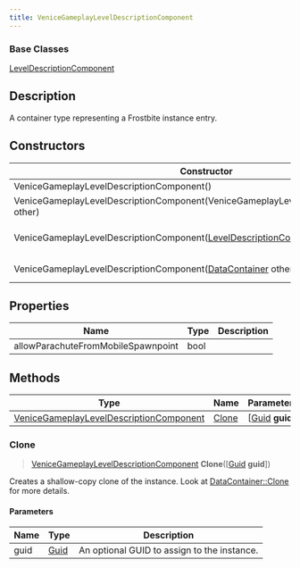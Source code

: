 ```yaml
---
title: VeniceGameplayLevelDescriptionComponent
---
```

### Base Classes

[LevelDescriptionComponent](LevelDescriptionComponent)

## Description

A container type representing a Frostbite instance entry.

## Constructors

| Constructor                                                                                           | Description                                                                                                                                                              |
| ----------------------------------------------------------------------------------------------------- | ------------------------------------------------------------------------------------------------------------------------------------------------------------------------ |
| VeniceGameplayLevelDescriptionComponent()                                                             | Create a new instance of this container type.                                                                                                                            |
| VeniceGameplayLevelDescriptionComponent(VeniceGameplayLevelDescriptionComponent other)                | Create a reference copy of an instance of the same type.                                                                                                                 |
| VeniceGameplayLevelDescriptionComponent([LevelDescriptionComponent](LevelDescriptionComponent) other) | Upcast an instance of type [LevelDescriptionComponent](LevelDescriptionComponent) to [VeniceGameplayLevelDescriptionComponent](VeniceGameplayLevelDescriptionComponent). |
| VeniceGameplayLevelDescriptionComponent([DataContainer](/vext/ref/shared/class/datacontainer) other)    | Upcast an instance of type [DataContainer](/vext/ref/shared/class/datacontainer) to [VeniceGameplayLevelDescriptionComponent](VeniceGameplayLevelDescriptionComponent).    |

## Properties

| Name                               | Type | Description |
| ---------------------------------- | ---- | ----------- |
| allowParachuteFromMobileSpawnpoint | bool |             |

## Methods

| Type                                                                               | Name            | Parameters                                     |
| ---------------------------------------------------------------------------------- | --------------- | ---------------------------------------------- |
| [VeniceGameplayLevelDescriptionComponent](VeniceGameplayLevelDescriptionComponent) | [Clone](#clone) | \[[Guid](/vext/ref/shared/class/guid) **guid**\] |

### Clone

> [VeniceGameplayLevelDescriptionComponent](VeniceGameplayLevelDescriptionComponent) **Clone**(\[[Guid](/vext/ref/shared/class/guid) **guid**\])

Creates a shallow-copy clone of the instance. Look at [DataContainer::Clone](/vext/ref/shared/class/datacontainer#clone) for more details.

#### Parameters

| Name | Type         | Description                                 |
| ---- | ------------ | ------------------------------------------- |
| guid | [Guid](Guid) | An optional GUID to assign to the instance. |
